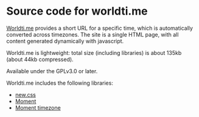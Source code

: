 Source code for worldti.me
==========================

[Worldti.me](https://worldti.me) provides a short URL for a specific
time, which is automatically converted across timezones.  The site is
a single HTML page, with all content generated dynamically with
javascript.

Worldti.me is lightweight: total size (including libraries) is about
135kb (about 44kb compressed).

Available under the GPLv3.0 or later.

Worldti.me includes the following libraries:

- [new.css](https://github.com/xz/new.css)
- [Moment](https://github.com/moment/moment/)
- [Moment timezone](https://github.com/moment/moment-timezone)
